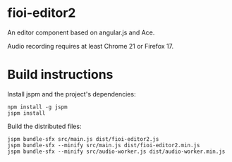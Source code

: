 # fioi-editor2
An editor component based on angular.js and Ace.

Audio recording requires at least Chrome 21 or Firefox 17.

# Build instructions

Install jspm and the project's dependencies:

    npm install -g jspm
    jspm install

Build the distributed files:

    jspm bundle-sfx src/main.js dist/fioi-editor2.js
    jspm bundle-sfx --minify src/main.js dist/fioi-editor2.min.js
    jspm bundle-sfx --minify src/audio-worker.js dist/audio-worker.min.js
